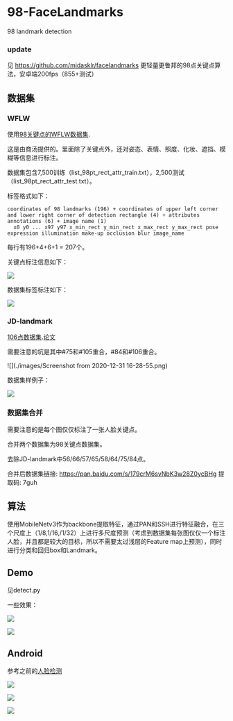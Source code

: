 # 98-FaceLandmarks
98 landmark detection

### update
见 https://github.com/midasklr/facelandmarks
更轻量更鲁邦的98点关键点算法，安卓端200fps（855+测试）

## 数据集

### WFLW

使用[98关键点的WFLW数据集](https://wywu.github.io/projects/LAB/WFLW.html).

这是由商汤提供的。里面除了关键点外，还对姿态、表情、照度、化妆、遮挡、模糊等信息进行标注。

数据集包含7,500训练（list_98pt_rect_attr_train.txt），2,500测试（list_98pt_rect_attr_test.txt）。

标签格式如下：

```
coordinates of 98 landmarks (196) + coordinates of upper left corner and lower right corner of detection rectangle (4) + attributes annotations (6) + image name (1)
  x0 y0 ... x97 y97 x_min_rect y_min_rect x_max_rect y_max_rect pose expression illumination make-up occlusion blur image_name
```

每行有196+4+6+1 = 207个。

关键点标注信息如下：

![](./images/WFLW_annotation.png)

数据集标签标注如下：

![](./images/show.jpg)

### JD-landmark

[106点数据集](https://facial-landmarks-localization-challenge.github.io/#introduction).[论文](https://arxiv.org/pdf/1905.03469.pdf)

需要注意的坑是其中#75和#105重合，#84和#106重合。

![](./images/Screenshot from 2020-12-31 16-28-55.png)

数据集样例子：

![](images/show12.jpg)

### 数据集合并

需要注意的是每个图仅仅标注了一张人脸关键点。

合并两个数据集为98关键点数据集。

去除JD-landmark中56/66/57/65/58/64/75/84点。 

合并后数据集链接: https://pan.baidu.com/s/179crM6svNbK3w28Z0ycBHg 提取码: 7guh 

## 算法

使用MobileNetv3作为backbone提取特征，通过PAN和SSH进行特征融合，在三个尺度上（1/8,1/16,/1/32）上进行多尺度预测（考虑到数据集每张图仅仅一个标注人脸，并且都是较大的目标，所以不需要太过浅层的Feature map上预测），同时进行分类和回归box和Landmark。

## Demo

见detect.py

一些效果：

![](./images/results1.jpg)

![](./images/results10.jpg)	

## Android

参考之前的[人脸检测](https://github.com/midasklr/facedetection_android.pytorch)

![](./images/lALPDg7mPOGwuZPNCZ7NBIo_1162_2462.png)

![](./images/lALPDhmOuNAEOY7NCZ7NBIo_1162_2462.png)

![](./images/lALPDhJzu4aG9UbNCZ7NBIo_1162_2462.png)

